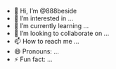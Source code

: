 - 👋 Hi, I’m @888beside
- 👀 I’m interested in ...
- 🌱 I’m currently learning ...
- 💞️ I’m looking to collaborate on ...
- 📫 How to reach me ...
- 😄 Pronouns: ...
- ⚡ Fun fact: ...

<!---
888beside/888beside is a ✨ special ✨ repository because its `README.md` (this file) appears on your GitHub profile.
You can click the Preview link to take a look at your changes.
--->
